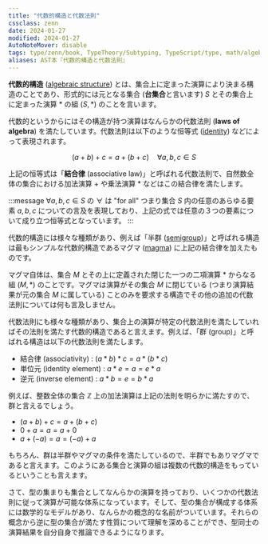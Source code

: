 ```yaml
---
title: "代数的構造と代数法則"
cssclass: zenn
date: 2024-01-27
modified: 2024-01-27
AutoNoteMover: disable
tags: type/zenn/book, TypeTheory/Subtyping, TypeScript/type, math/algebra
aliases: AST本『代数的構造と代数法則』
---
```


**代数的構造** ([algebraic structure](https://en.wikipedia.org/wiki/Algebraic_structure)) とは、集合上に定まった演算により決まる構造のことであり、形式的には元となる集合 (**台集合**と言います) $S$ とその集合上に定まった演算 $*$ の組 $(S, *)$ のことを言います。

代数的というからにはその構造が持つ演算はなんらかの代数法則 (**laws of algebra**) を満たしています。代数法則は以下のような恒等式 ([identity](https://en.wikipedia.org/wiki/Identity_(mathematics))) などによって表現されます。

$$
(a + b) + c = a + (b + c) \quad \forall a,b,c \in S
$$

上記の恒等式は「**結合律** (associative law)」と呼ばれる代数法則で、自然数全体の集合における加法演算 $+$ や乗法演算 $*$ などはこの結合律を満たします。

:::message
$\forall a, b, c \in S$ の $\forall$ は "for all" つまり集合 $S$ 内の任意のあらゆる要素 $a, b, c$ についての言及を表現しており、上記の式では任意の３つの要素について成り立つ恒等式となっています。
:::

代数的構造には様々な種類があり、例えば「半群 ([semigroup](https://en.wikipedia.org/wiki/Semigroup))」と呼ばれる構造は最もシンプルな代数的構造であるマグマ ([magma](https://en.wikipedia.org/wiki/Magma_(algebra))) に上記の結合律を加えたものです。

マグマ自体は、集合 $M$ とその上に定義された閉じた一つの二項演算 $*$ からなる組 $(M, *)$ のことです。マグマは演算がその集合 $M$ に閉じている (つまり演算結果が元の集合 $M$ に属している) ことのみを要求する構造でその他の追加の代数法則については何も言及しません。

代数法則にも様々な種類があり、集合上の演算が特定の代数法則を満たしていればその法則を満たす代数的構造であると言えます。例えば、「群 (group)」と呼ばれる構造は以下の代数法則を満たします。

- 結合律 (associativity) : $(a * b) * c = a * (b * c)$
- 単位元 (identity element) : $a * e = a = e * a$
- 逆元 (inverse element) : $a * b = e = b * a$

例えば、整数全体の集合 $\mathbb{Z}$ 上の加法演算は上記の法則を明らかに満たすので、群と言えるでしょう。

- $(a + b) + c = a + (b + c)$
- $0 + a = a = a + 0$
- $a + (-a) = a = (-a) + a$

もちろん、群は半群やマグマの条件を満たしているので、半群でもありマグマであると言えます。このようにある集合と演算の組は複数の代数的構造をもっているということも言えます。

さて、型の集まりも集合としてなんらかの演算を持っており、いくつかの代数法則に従って演算が可能な体系になっています。そして、型の集合が構成する体系には数学的なモデルがあり、なんらかの概念的な名前がついています。それらの概念から逆に型の集合が満たす性質について理解を深めることができ、型同士の演算結果を自分自身で推論できるようになります。
